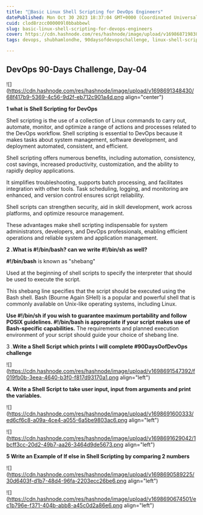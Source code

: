 ```yaml
---
title: "🚀Basic Linux Shell Scripting for DevOps Engineers"
datePublished: Mon Oct 30 2023 18:37:04 GMT+0000 (Coordinated Universal Time)
cuid: clod8rzcc000009l0bbabbewl
slug: basic-linux-shell-scripting-for-devops-engineers
cover: https://cdn.hashnode.com/res/hashnode/image/upload/v1698687198382/8642eb12-3a6d-4991-9d99-9a19e5797d66.webp
tags: devops, shubhamlondhe, 90daysofdevopschallenge, linux-shell-scripting, binbash

---
```


## **DevOps 90-Days Challenge, Day-04**

![](https://cdn.hashnode.com/res/hashnode/image/upload/v1698691348430/68f417b9-5369-4c56-9d2f-eb712c901a4d.png align="center")

**1 what is Shell Scripting for DevOps**

Shell scripting is the use of a collection of Linux commands to carry out, automate, monitor, and optimize a range of actions and processes related to the DevOps workflow. Shell scripting is essential to DevOps because it makes tasks about system management, software development, and deployment automated, consistent, and efficient.

Shell scripting offers numerous benefits, including automation, consistency, cost savings, increased productivity, customization, and the ability to rapidly deploy applications.

It simplifies troubleshooting, supports batch processing, and facilitates integration with other tools. Task scheduling, logging, and monitoring are enhanced, and version control ensures script reliability.

Shell scripts can strengthen security, aid in skill development, work across platforms, and optimize resource management.

These advantages make shell scripting indispensable for system administrators, developers, and DevOps professionals, enabling efficient operations and reliable system and application management.

**2 .What is #!/bin/bash? can we write #!/bin/sh as well?**

**#!/bin/bash** is known as "shebang"

Used at the beginning of shell scripts to specify the interpreter that should be used to execute the script.

This shebang line specifies that the script should be executed using the Bash shell. Bash (Bourne Again SHell) is a popular and powerful shell that is commonly available on Unix-like operating systems, including Linux.

**Use #!/bin/sh if you wish to guarantee maximum portability and follow POSIX guidelines. #!/bin/bash is appropriate if your script makes use of Bash-specific capabilities.** The requirements and planned execution environment of your script should guide your choice of shebang line.

3 .**Write a Shell Script which prints I will complete #90DaysOofDevOps challenge**

![](https://cdn.hashnode.com/res/hashnode/image/upload/v1698691547392/f019fb0b-3eea-4640-b3f0-f817d93170a1.png align="left")

**4\. Write a Shell Script to take user input, input from arguments and print the variables.**

![](https://cdn.hashnode.com/res/hashnode/image/upload/v1698691600333/ed6cf6c8-a09a-4ce4-a055-6a5be9803ac6.png align="left")

![](https://cdn.hashnode.com/res/hashnode/image/upload/v1698691629042/1bcff3cc-20d2-49b7-aa26-3464d9de5673.png align="left")

**5 Write an Example of If else in Shell Scripting by comparing 2 numbers**

![](https://cdn.hashnode.com/res/hashnode/image/upload/v1698690589225/30d6403f-d1b7-48d4-96fa-2203ecc26be6.png align="left")

![](https://cdn.hashnode.com/res/hashnode/image/upload/v1698690674501/ec1b796e-f371-404b-abb8-a45c0d2a86e6.png align="left")